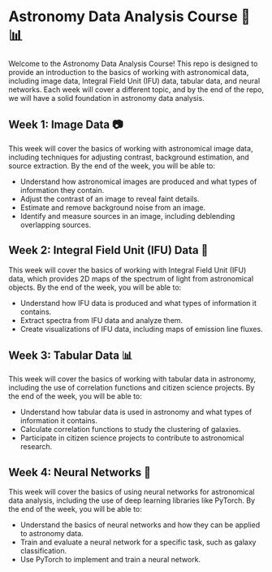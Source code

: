 # Astronomy Data Analysis Course 🌌📊

Welcome to the Astronomy Data Analysis Course! This repo is designed to provide an introduction to the basics of working with astronomical data, including image data, Integral Field Unit (IFU) data, tabular data, and neural networks. Each week will cover a different topic, and by the end of the repo, we will have a solid foundation in astronomy data analysis.

## Week 1: Image Data 📷

This week will cover the basics of working with astronomical image data, including techniques for adjusting contrast, background estimation, and source extraction. By the end of the week, you will be able to:

- Understand how astronomical images are produced and what types of information they contain.
- Adjust the contrast of an image to reveal faint details.
- Estimate and remove background noise from an image.
- Identify and measure sources in an image, including deblending overlapping sources.

## Week 2: Integral Field Unit (IFU) Data 🌈

This week will cover the basics of working with Integral Field Unit (IFU) data, which provides 2D maps of the spectrum of light from astronomical objects. By the end of the week, you will be able to:

- Understand how IFU data is produced and what types of information it contains.
- Extract spectra from IFU data and analyze them.
- Create visualizations of IFU data, including maps of emission line fluxes.

## Week 3: Tabular Data 📊

This week will cover the basics of working with tabular data in astronomy, including the use of correlation functions and citizen science projects. By the end of the week, you will be able to:

- Understand how tabular data is used in astronomy and what types of information it contains.
- Calculate correlation functions to study the clustering of galaxies.
- Participate in citizen science projects to contribute to astronomical research.

## Week 4: Neural Networks 🧠

This week will cover the basics of using neural networks for astronomical data analysis, including the use of deep learning libraries like PyTorch. By the end of the week, you will be able to:

- Understand the basics of neural networks and how they can be applied to astronomy data.
- Train and evaluate a neural network for a specific task, such as galaxy classification.
- Use PyTorch to implement and train a neural network.
